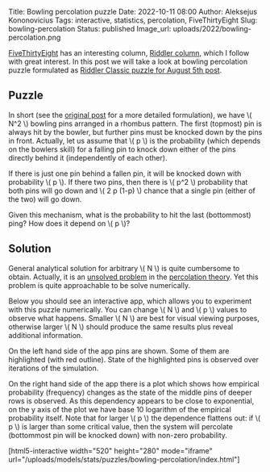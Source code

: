 Title: Bowling percolation puzzle
Date: 2022-10-11 08:00
Author: Aleksejus Kononovicius
Tags: interactive, statistics, percolation, FiveThirtyEight
Slug: bowling-percolation
Status: published
Image_url: uploads/2022/bowling-percolation.png

[FiveThirtyEight](https://fivethirtyeight.com/) has an interesting column,
[Riddler column](https://fivethirtyeight.com/tag/the-riddler/), which I
follow with great interest. In this post we will take a look at bowling
percolation puzzle formulated as [Riddler Classic puzzle for August 5th
post](https://fivethirtyeight.com/features/can-you-knock-down-the-last-bowling-pin/).
<!--more-->

## Puzzle

In short (see the [original
post](https://fivethirtyeight.com/features/can-you-knock-down-the-last-bowling-pin/)
for a more detailed formulation), we have \\\( N^2 \\\) bowling pins arranged
in a rhombus pattern. The first (topmost) pin is always hit by the bowler, but
further pins must be knocked down by the pins in front. Actually, let us
assume that \\\( p \\\) is the probability (which depends on the bowlers
skill) for a falling pin to knock down
either of the pins directly behind it (independently of each other).

If there is just one pin behind a fallen pin, it will be knocked down with
probability \\\( p \\\). If there two pins, then there is \\\( p^2 \\\)
probability that both pins will go down and \\\( 2 p (1-p) \\\) chance that
a single pin (either of the two) will go down.

Given this mechanism, what is the probability to hit the last (bottommost)
ping? How does it depend on \\\( p \\\)?

## Solution

General analytical solution for arbitrary \\\( N \\\) is quite cumbersome to
obtain. Actually, it is an [unsolved
problem](https://fivethirtyeight.com/features/can-you-escape-the-casino/) in
the [percolation theory](/tag/percolation/). Yet this problem is quite
approachable to be solve numerically.

Below you should see an interactive app, which allows you to experiment with
this puzzle numerically. You can change \\\( N \\\) and \\\( p \\\) values
to observe what happens. Smaller \\\( N \\\) are best for visual viewing
purposes, otherwise larger \\\( N \\\) should produce the same results plus
reveal additional information.

On the left hand side of the app pins are shown. Some of them are
highlighted (with red outline). State of the highlighted pins is observed
over iterations of the simulation.

On the right hand side of the app there is a plot which shows how empirical
probability (frequency) changes as the state of the middle pins of deeper
rows is observed. As this dependency appears to be close to exponential, on
the y axis of the plot we have base 10 logarithm of the empirical
probability itself. Note that for larger \\\( p \\) the dependence flattens
out: if \\\( p \\\) is larger than some critical value, then the system will
percolate (bottommost pin will be knocked down) with non-zero probability.

[html5-interactive width="520" height="280" mode="iframe"
url="/uploads/models/stats/puzzles/bowling-percolation/index.html"]
